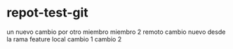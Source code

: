 # repot-test-git

un nuevo cambio por otro miembro
miembro 2 remoto
cambio nuevo desde la rama feature local
cambio 1
cambio 2
